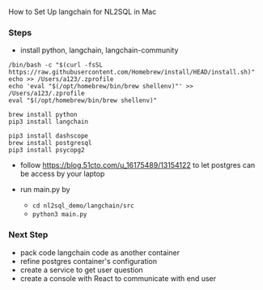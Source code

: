 How to Set Up langchain for NL2SQL in Mac


### Steps

- install python, langchain, langchain-community

```
/bin/bash -c "$(curl -fsSL https://raw.githubusercontent.com/Homebrew/install/HEAD/install.sh)"
echo >> /Users/a123/.zprofile
echo 'eval "$(/opt/homebrew/bin/brew shellenv)"' >> /Users/a123/.zprofile
eval "$(/opt/homebrew/bin/brew shellenv)"

brew install python
pip3 install langchain

pip3 install dashscope
brew install postgresql
pip3 install psycopg2
```
- follow https://blog.51cto.com/u_16175489/13154122 to let postgres can be access by your laptop

- run main.py by 
  - `cd nl2sql_demo/langchain/src`
  - `python3 main.py`

### Next Step

- pack code langchain code as another container
- refine postgres container's configuration
- create a service to get user question
- create a console with React to communicate with end user